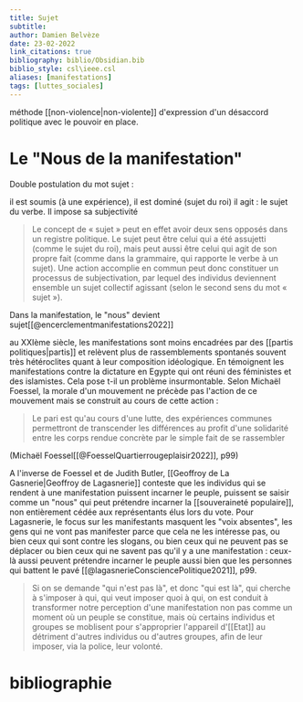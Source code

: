 ```yaml
---
title: Sujet
subtitle:
author: Damien Belvèze
date: 23-02-2022
link_citations: true
bibliography: biblio/Obsidian.bib
biblio_style: csl\ieee.csl
aliases: [manifestations]
tags: [luttes_sociales]
---
```

méthode [[non-violence|non-violente]] d'expression d'un désaccord politique avec le pouvoir en place.
# Le "Nous de la manifestation"

Double postulation du mot sujet : 

il est soumis (à une expérience), il est dominé (sujet du roi)
il agit : le sujet du verbe. Il impose sa subjectivité

>Le concept de « sujet » peut en effet avoir deux sens opposés dans un registre politique. Le sujet peut être celui qui a été assujetti (comme le sujet du roi), mais peut aussi être celui qui agit de son propre fait (comme dans la grammaire, qui rapporte le verbe à un sujet). Une action accomplie en commun peut donc constituer un processus de subjectivation, par lequel des individus deviennent ensemble un sujet collectif agissant (selon le second sens du mot « sujet »).

Dans la manifestation, le "nous" devient sujet[[@encerclementmanifestations2022]]

au XXIème siècle, les manifestations sont moins encadrées par des [[partis politiques|partis]] et relèvent plus de rassemblements spontanés souvent très hétéroclites quant à leur composition idéologique. 
En témoignent les manifestations contre la dictature en Egypte qui ont réuni des féministes et des islamistes. Cela pose t-il un problème insurmontable. Selon Michaël Foessel, la morale d'un mouvement ne précède pas l'action de ce mouvement mais se construit au cours de cette action : 

> Le pari est qu'au cours d'une lutte, des expériences communes permettront de transcender les différences au profit d'une solidarité entre les corps rendue concrète par le simple fait de se rassembler

(Michaël Foessel[[@FoesselQuartierrougeplaisir2022]], p99)

A l'inverse de Foessel et de Judith Butler, [[Geoffroy de La Gasnerie|Geoffroy de Lagasnerie]] conteste que les individus qui se rendent à une manifestation puissent incarner le peuple, puissent se saisir comme un "nous" qui peut prétendre incarner la [[souveraineté populaire]], non entièrement cédée aux représentants élus lors du vote. 
Pour Lagasnerie, le focus sur les manifestants masquent les "voix absentes", les gens qui ne vont pas manifester parce que cela ne les intéresse pas, ou bien ceux qui sont contre les slogans, ou bien ceux qui ne peuvent pas se déplacer ou bien ceux qui ne savent pas qu'il y a une manifestation : ceux-là aussi peuvent prétendre incarner le peuple aussi bien que les personnes qui battent le pavé [[@lagasnerieConsciencePolitique2021]], p99. 

> Si on se demande "qui n'est pas là", et donc "qui est là", qui cherche à s'imposer à qui, qui veut imposer quoi à qui, on est conduit à transformer notre perception d'une manifestation non pas comme un moment où un peuple se constitue, mais où certains individus et groupes se moblisent pour s'approprier l'appareil d'[[Etat]] au détriment d'autres individus ou d'autres groupes, afin de leur imposer, via la police, leur volonté.  





# bibliographie

